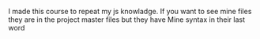 I made this course to repeat my js knowladge.
If you want to see mine files they are in the project master files but they have Mine syntax in their last word